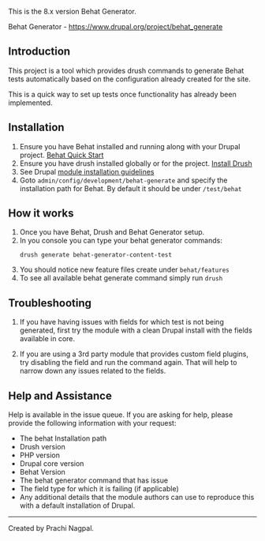 This is the 8.x version Behat Generator.

Behat Generator - https://www.drupal.org/project/behat_generate

## Introduction

This project is a tool which provides drush commands to generate Behat tests automatically based on the configuration already created for the site.

This is a quick way to set up tests once functionality has already been implemented.


## Installation

1. Ensure you have Behat installed and running along with your Drupal project. [Behat Quick Start](http://behat.org/en/latest/quick_start.html)
2. Ensure you have drush installed globally or for the project. [Install Drush](https://docs.drush.org/en/master/install/)
2. See Drupal [module installation guidelines](http://drupal.org/getting-started/install-contrib/modules)
3. Goto `admin/config/development/behat-generate` and specify the installation path for Behat. By default it should be under `/test/behat`


## How it works
 1. Once you have Behat, Drush and Behat Generator setup.
 2. In you console you can type your behat generator commands:
    ```
    drush generate behat-generator-content-test
    ```
 3. You should notice new feature files create under `behat/features`
 4. To see all available behat generate command simply run `drush`



## Troubleshooting

1. If you have having issues with fields for which test is not being generated, first try the module with a clean Drupal install
with the fields available in core.

2. If you are using a 3rd party module that provides custom field plugins, try
disabling the field and run the command again. That will
help to narrow down any issues related to the fields.


## Help and Assistance

Help is available in the issue queue. If you are asking for help, please
provide the following information with your request:

- The behat Installation path
- Drush version
- PHP version
- Drupal core version
- Behat Version
- The behat generator command that has issue
- The field type for which it is failing (if applicable)
- Any additional details that the module authors can use to reproduce this
	with a default installation of Drupal.
	
---
Created by Prachi Nagpal.